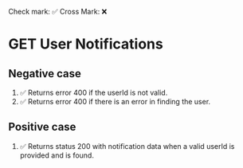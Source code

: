 Check mark: ✅
Cross Mark: ❌


# GET User Notifications

## Negative case

1. ✅ Returns error 400 if the userId is not valid.
2. ✅ Returns error 400 if there is an error in finding the user.
   
## Positive case

1. ✅ Returns status 200 with notification data when a valid userId is provided and is found.

